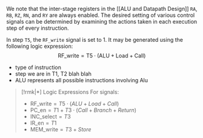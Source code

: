 We note that the inter-stage registers in the [[ALU and Datapath Design]] `RA`, `RB`, `RZ`, `RN`, and `RY` are always enabled. The desired setting of various control signals can be determined by examining the actions taken in each execution step of every instruction. 

In step `T5`, the `RF_write` signal is set to $1$. It may be generated using the following logic expression: $$\text{RF\_write} = \text{T5} \cdot (\text{ALU} + \text{Load}+\text{Call})$$

- type of instruction
- step we are in T1, T2 blah blah
- ALU represents all possible instructions involving Alu

>[!rmk|*] Logic Expressions For signals:
> - $\text{RF\_write} = T5 \cdot (ALU+Load+Call)$
> - $\text{PC\_en} = T1 + T3 \cdot (Call+Branch+Return)$
> - $\text{INC\_select} = T3$
> - $\text{IR\_en} = T1$
> - $\text{MEM\_write} = T3 + Store$

